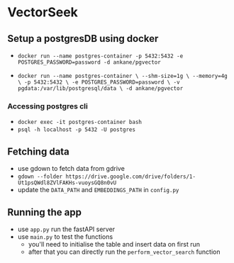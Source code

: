 # VectorSeek

## Setup a postgresDB using docker
- `docker run --name postgres-container -p 5432:5432 -e POSTGRES_PASSWORD=password -d ankane/pgvector`

- `docker run --name postgres-container \
  --shm-size=1g \
  --memory=4g \
  -p 5432:5432 \
  -e POSTGRES_PASSWORD=password \
  -v pgdata:/var/lib/postgresql/data \
  -d ankane/pgvector`

### Accessing postgres cli
- `docker exec -it postgres-container bash`
- `psql -h localhost -p 5432 -U postgres`

## Fetching data
- use gdown to fetch data from gdrive
- `gdown --folder https://drive.google.com/drive/folders/1-Ut1psQWdl8ZVlFAKHs-vuoysGQ8n0vU`
- update the `DATA_PATH` and `EMBEDDINGS_PATH` in `config.py`

## Running the app
- use `app.py` run the fastAPI server
- use `main.py` to test the functions
    - you'll need to initialise the table and insert data on first run
    - after that you can directly run the `perform_vector_search` function